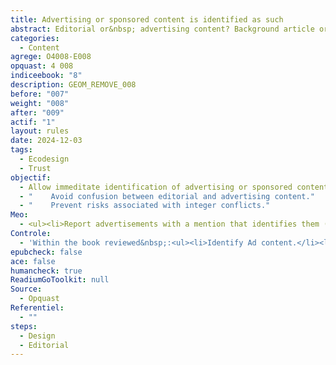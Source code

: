 ```yaml
---
title: Advertising or sponsored content is identified as such
abstract: Editorial or&nbsp; advertising content? Background article or broadcast&nbsp;? Impartial notice or&nbsp; sponsored ticket? It is better to specify what this is about, so readers will know what to do and will not blame you.
categories:
  - Content
agrege: O4008-E008
opquast: 4 008
indiceebook: "8"
description: GEOM_REMOVE_008
before: "007"
weight: "008"
after: "009"
actif: "1"
layout: rules
date: 2024-12-03
tags:
  - Ecodesign
  - Trust
objectif:
  - Allow immeditate identification of advertising or sponsored content.
  - "    Avoid confusion between editorial and advertising content."
  - "    Prevent risks associated with integer conflicts."
Meo:
  - <ul><li>Report advertisements with a mention that identifies them (advertising, ads,…partnerships).</li><li>As far as possible, graphically separate the advertisement of the rest of the content.</li> </ul>
Controle:
  - 'Within the book reviewed&nbsp;:<ul><li>Identify Ad content.</li><li>Please ensure that all spaces dedicated to the advertisement differ from the rest of the content and include an indication to identify them unambiguously;&nbsp;: Typically, the word "advertised" displays above or below the content concerned.</li> </ul>'
epubcheck: false
ace: false
humancheck: true
ReadiumGoToolkit: null
Source:
  - Opquast
Referentiel:
  - ""
steps:
  - Design
  - Editorial
---
```

